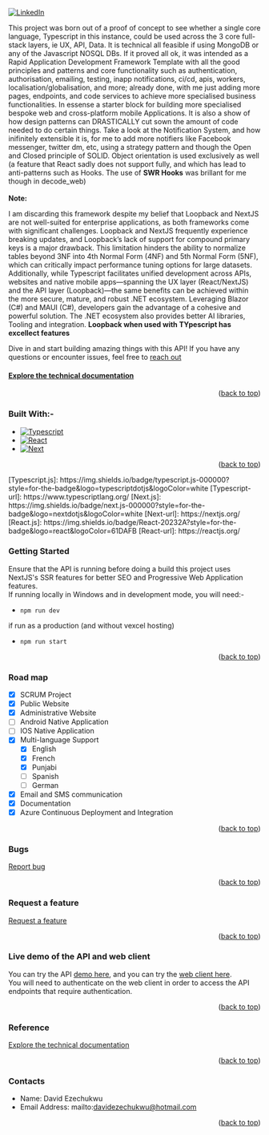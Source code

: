 <!-- Improved compatibility of back to top link: See: https://github.com/microsoft/TypeScript/pull/73 -->
<a name="readme-top"></a>
[![LinkedIn][linkedin-shield]][linkedin-url]


This project was born out of a proof of concept to see whether a single core language, Typescript in this instance, could be used across the 3 core full-stack layers, ie UX, API, Data. It is technical all feasible if using MongoDB or any of the Javascript NOSQL DBs. If it proved all ok, it was intended as  a Rapid Application Development Framework Template with all the good principles and patterns and core functionality such as authentication, authorisation, emailing, testing, inapp notifications, ci/cd, apis, workers,  localisation/globalisation, and more; already done, with me just adding more pages, endpoints, and code services to achieve more specialised business functionalities. In essense a  starter block for building more specialised bespoke web and cross-platform mobile Applications. It is also a show of how design patterns can DRASTICALLY cut sown the amount of code needed to do certain things. Take a look at the Notification System, and how inifinitely extensible it is, for me to add more notifiers like Facebook messenger, twitter dm, etc, using a strategy pattern and though the Open and Closed principle of SOLID. Object orientation is used exclusively as well (a feature that React sadly does not support fully, and which has lead to anti-patterns such as Hooks. The use of <strong>SWR Hooks</strong> was brillant for me though in decode_web)  
<br/>
<strong>Note:</strong> 
<p>
I am discarding this framework despite my belief that Loopback and NextJS are not well-suited for enterprise applications, as both frameworks come with significant challenges. Loopback and NextJS frequently experience breaking updates, and Loopback’s lack of support for compound primary keys is a major drawback. This limitation hinders the ability to normalize tables beyond 3NF into 4th Normal Form (4NF) and 5th Normal Form (5NF), which can critically impact performance tuning options for large datasets. 
Additionally, while Typescript facilitates unified development across APIs, websites and native mobile apps—spanning the UX layer (React/NextJS) and the API layer (Loopback)—the same benefits can be achieved within the more secure, mature, and robust .NET ecosystem. Leveraging Blazor (C#) and MAUI (C#), developers gain the advantage of a cohesive and powerful solution. The .NET ecosystem also provides better AI libraries, Tooling and integration. 
<strong>Loopback when used with TYpescript has excellect features</strong>
</p>

<!-- ABOUT THE PROJECT -->

Dive in and start building amazing things with this API! If you have any questions or encounter issues, feel free to [reach out](mailto:davidezechukwu@hotmail.com?subject=Report%20a%20bug&body=Details:%0A%0AExtra%20information:%0A)  
#### [Explore the technical documentation](https://decodeonline.app/api/docs/modules.html)
<p align="right">(<a href="#readme-top">back to top</a>)</p>


### Built With:-
* [![Typescript][Typescript.js]][Typescript-url]
* [![React][React.js]][React-url]
* [![Next][Next.js]][Next-url]
<p align="right">(<a href="#readme-top">back to top</a>)</p>
[Typescript.js]: https://img.shields.io/badge/typescript.js-000000?style=for-the-badge&logo=typescriptdotjs&logoColor=white
[Typescript-url]: https://www.typescriptlang.org/
[Next.js]: https://img.shields.io/badge/next.js-000000?style=for-the-badge&logo=nextdotjs&logoColor=white
[Next-url]: https://nextjs.org/
[React.js]: https://img.shields.io/badge/React-20232A?style=for-the-badge&logo=react&logoColor=61DAFB
[React-url]: https://reactjs.org/


### Getting Started
Ensure that the API is running before doing a build this project uses NextJS's SSR features for better SEO and Progressive Web Application features. 
</br>
If running locally in Windows and in development mode, you will need:-   
- `npm run dev`

if run as a production (and without vexcel hosting)
- `npm run start`
<p align="right">(<a href="#readme-top">back to top</a>)</p>


### Road map
- [x] SCRUM Project
- [x] Public Website
- [x] Administrative Website
- [ ] Android Native Application
- [ ] IOS Native Application
- [x] Multi-language Support
    - [x] English
    - [x] French
    - [x] Punjabi
    - [ ] Spanish
    - [ ] German
- [x] Email and SMS communication
- [x] Documentation
- [x] Azure Continuous Deployment and Integration 
<p align="right">(<a href="#readme-top">back to top</a>)</p>


### Bugs
[Report bug](mailto:davidezechukwu@hotmail.com?subject=Report%20a%20bug&body=Url:%0ADetails:%0A%0ABrowser:%0A%0AOS:%0AExtra%20information:%0A)  
<p align="right">(<a href="#readme-top">back to top</a>)</p>

### Request a feature
[Request a feature](mailto:davidezechukwu@hotmail.com?subject=Report%20a%20bug&body=Details:%0A%0AExtra%20information:%0A)  
<p align="right">(<a href="#readme-top">back to top</a>)</p>

### Live demo of the API and web client
You can try the API [demo here](https://decodelocal.com/api/explorer/), and you can try the [web client here](https://decodeonline.app/).  
You will need to authenticate on the web client in order to access the API endpoints that require authentication.
<p align="right">(<a href="#readme-top">back to top</a>)</p>


### Reference
[Explore the technical documentation](https://decodeonline.app/api/docs/modules.html)
<p align="right">(<a href="#readme-top">back to top</a>)</p>


### Contacts
- Name: David Ezechukwu
- Email Address: mailto:davidezechukwu@hotmail.com
<p align="right">(<a href="#readme-top">back to top</a>)</p>



<!-- MARKDOWN LINKS & IMAGES -->
<!-- https://www.markdownguide.org/basic-syntax/#reference-style-links -->
<!-- 
[contributors-shield]: https://img.shields.io/github/contributors/microsoft/TypeScript.svg?style=for-the-badge
[contributors-url]: https://github.com/microsoft/TypeScript/graphs/contributors
[forks-shield]: https://img.shields.io/github/forks/microsoft/TypeScript.svg?style=for-the-badge
[forks-url]: https://github.com/microsoft/TypeScript/network/members
[stars-shield]: https://img.shields.io/github/stars/microsoft/TypeScript.svg?style=for-the-badge
[stars-url]: https://github.com/microsoft/TypeScript/stargazers
[issues-shield]: https://img.shields.io/github/issues/microsoft/TypeScript.svg?style=for-the-badge
[issues-url]: https://github.com/microsoft/TypeScript/issues
[license-shield]: https://img.shields.io/github/license/microsoft/TypeScript.svg?style=for-the-badge
[license-url]: https://github.com/microsoft/TypeScript/blob/master/LICENSE.txt
 -->

[Typescript.js]: https://img.shields.io/badge/typescript.js-000000?style=for-the-badge&logo=typescriptdotjs&logoColor=white
[Typescript-url]: https://www.typescriptlang.org/
[linkedin-shield]: https://img.shields.io/badge/-LinkedIn-black.svg?style=for-the-badge&logo=linkedin&colorB=555
[linkedin-url]: https://linkedin.com/in/davidezechukwu
[product-screenshot]: ../images/big_logo.jpg
[Loopback.js]: https://img.shields.io/badge/loopback.js-000000?style=for-the-badge&logo=loopbackdotjs&logoColor=white
[Loopback-url]: https://loopback.io/
[Next.js]: https://img.shields.io/badge/next.js-000000?style=for-the-badge&logo=nextdotjs&logoColor=white
[Next-url]: https://nextjs.org/
[React.js]: https://img.shields.io/badge/React-20232A?style=for-the-badge&logo=react&logoColor=61DAFB
[React-url]: https://reactjs.org/
[Bootstrap.com]: https://img.shields.io/badge/Bootstrap-563D7C?style=for-the-badge&logo=bootstrap&logoColor=white
[Bootstrap-url]: https://getbootstrap.com
[Sqlserver]: https://img.shields.io/badge/sqlserver-DD0031?style=for-the-badge&logo=sqlserver&logoColor=white
[Sqlserver-url]: https://www.microsoft.com/en-gb/sql-server/
[Postgres]: https://img.shields.io/badge/postgres-DD0031?style=for-the-badge&logo=postgres&logoColor=white
[Postgres-url]: https://www.postgresql.org/
[MongoDB]: https://img.shields.io/badge/MongoDB-green?style=flat&logo=mongodb&logoColor=white
[MongoDB-url]: https://www.mongodb.com/
